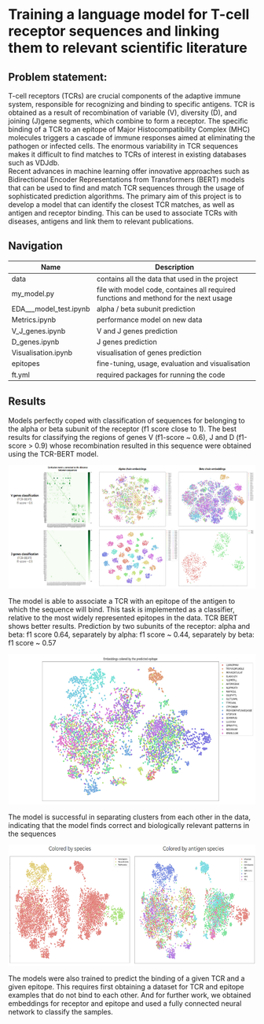 # Training a language model for T-cell receptor sequences and linking them to relevant scientific literature

## Problem statement:
T-cell receptors (TCRs)  are crucial components of the adaptive immune system, responsible for recognizing and binding to specific antigens. TCR is obtained as a result of recombination of variable (V), diversity (D), and joining (J)gene segments, which combine to form a receptor. The specific binding of a TCR to an epitope of Major Histocompatibility Complex (MHC) molecules triggers a cascade of immune responses aimed at eliminating the pathogen or infected cells. The enormous variability in TCR sequences makes it difficult to find matches to TCRs of interest in existing databases such as VDJdb.  
Recent advances in machine learning offer innovative approaches such as Bidirectional Encoder Representations from Transformers (BERT) models that can be used to find and match TCR sequences through the usage of sophisticated prediction algorithms.
The primary aim of this project is to develop a model that can identify the closest TCR matches, as well as antigen and receptor binding. This can be used to associate TCRs with diseases, antigens and link them to relevant publications.

## Navigation
| Name | Description |
|-----------------|-----------------|
| data    | contains all the data that used in the project    |
| my_model.py    | file with model code, containes all required functions and methond for the next usage     |
|  EDA___model_test.ipynb   | alpha / beta subunit prediction     |
|  Metrics.ipynb   |  performance model on new data  |
|  V_J_genes.ipynb   |  V and J genes prediction   |
|  D_genes.ipynb   |  J genes prediction   |
|  Visualisation.ipynb   |  visualisation  of genes prediction   |
|  epitopes   |  fine-tuning, usage, evaluation and visualisation  |
|  ft.yml   |  required packages for running the code  |


## Results
Models perfectly coped with classification of sequences for belonging to the alpha or beta subunit of the receptor (f1 score close to 1). The best results for classifying the regions of genes V (f1-score ~ 0.6), J and D (f1-score > 0.9) whose recombination resulted in this sequence were obtained using the TCR-BERT model.

<p align="center">
  <img src="images/VJ_visualisation.jpg" width="640" height="251" />
</p> 

The model is able to associate a TCR with an epitope of the antigen to which the sequence will bind. This task is implemented as a classifier, relative to the most widely represented epitopes in the data. TCR BERT shows better results. Prediction by two subunits of the receptor: alpha and beta: f1 score 0.64, separately by alpha: f1 score ~ 0.44, separately by beta: f1 score ~ 0.57

<p align="center">
  <img src="images/Colored_emb_1.jpg" width="640" height="306" />
</p> 

The model is successful in separating clusters from each other in the data, indicating that the model finds correct and biologically relevant patterns in the sequences

<p align="center">
  <img src="images/Colored_emb_2.jpg" width="640" height="246" />
</p>
 

The models were also trained to predict the binding of a given TCR and a given epitope. This requires first obtaining a dataset for TCR and epitope examples that do not bind to each other. And for further work, we obtained embeddings for receptor and epitope and used a fully connected neural network to classify the samples.

